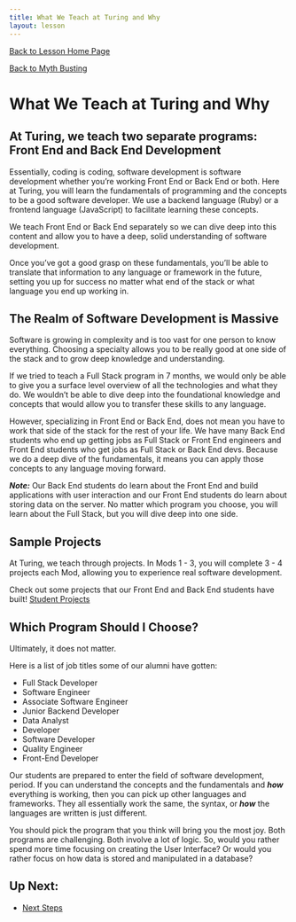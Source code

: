 ```yaml
---
title: What We Teach at Turing and Why
layout: lesson
---
```


<a href="../">Back to Lesson Home Page</a>

[Back to Myth Busting](../myth-busting)

# What We Teach at Turing and Why

## At Turing, we teach two separate programs: Front End and Back End Development

Essentially, coding is coding, software development is software development whether you’re working Front End or Back End or both. Here at Turing, you will learn the fundamentals of programming and the concepts to be a good software developer. We use a backend language (Ruby) or a frontend language (JavaScript) to facilitate learning these concepts. 

We teach Front End or Back End separately so we can dive deep into this content and allow you to have a deep, solid understanding of software development.

Once you’ve got a good grasp on these fundamentals, you’ll be able to translate that information to any language or framework in the future, setting you up for success no matter what end of the stack or what language you end up working in. 

## The Realm of Software Development is Massive

Software is growing in complexity and is too vast for one person to know everything. Choosing a specialty allows you to be really good at one side of the stack and to grow deep knowledge and understanding. 

If we tried to teach a Full Stack program in 7 months, we would only be able to give you a surface level overview of all the technologies and what they do. We wouldn’t be able to dive deep into the foundational knowledge and concepts that would allow you to transfer these skills to any language.

However, specializing in Front End or Back End, does not mean you have to work that side of the stack for the rest of your life. We have many Back End students who end up getting jobs as Full Stack or Front End engineers and Front End students who get jobs as Full Stack or Back End devs. Because we do a deep dive of the fundamentals, it means you can apply those concepts to any language moving forward. 

*******Note:******* Our Back End students do learn about the Front End and build applications with user interaction and our Front End students do learn about storing data on the server. No matter which program you choose, you will learn about the Full Stack, but you will dive deep into one side.

## Sample Projects

At Turing, we teach through projects. In Mods 1 - 3, you will complete 3 - 4 projects each Mod, allowing you to experience real software development.

Check out some projects that our Front End and Back End students have built!
[Student Projects](https://try.turing.edu/what-students-learn/)

## Which Program Should I Choose? 

Ultimately, it does not matter. 

Here is a list of job titles some of our alumni have gotten:

- Full Stack Developer
- Software Engineer
- Associate Software Engineer
- Junior Backend Developer
- Data Analyst
- Developer
- Software Developer
- Quality Engineer
- Front-End Developer

Our students are prepared to enter the field of software development, period. If you can understand the concepts and the fundamentals and ***how*** everything is working, then you can pick up other languages and frameworks. They all essentially work the same, the syntax, or ***how*** the languages are written is just different. 

You should pick the program that you think will bring you the most joy. Both programs are challenging. Both involve a lot of logic. So, would you rather spend more time focusing on creating the User Interface? Or would you rather focus on how data is stored and manipulated in a database?


## Up Next:
- [Next Steps](../next-steps)